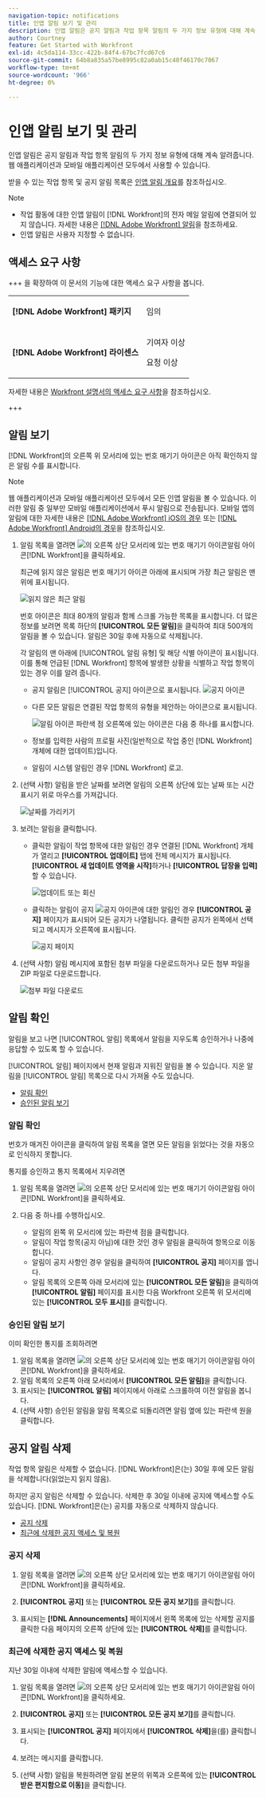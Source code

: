 ```yaml
---
navigation-topic: notifications
title: 인앱 알림 보기 및 관리
description: 인앱 알림은 공지 알림과 작업 항목 알림의 두 가지 정보 유형에 대해 계속 알려줍니다. 웹 애플리케이션과 모바일 애플리케이션 모두에서 사용할 수 있습니다.
author: Courtney
feature: Get Started with Workfront
exl-id: 4c5da114-33cc-422b-84f4-67bc7fcd67c6
source-git-commit: 64b8a835a57be8995c82a0ab15c40f46170c7067
workflow-type: tm+mt
source-wordcount: '966'
ht-degree: 0%

---
```


# 인앱 알림 보기 및 관리

인앱 알림은 공지 알림과 작업 항목 알림의 두 가지 정보 유형에 대해 계속 알려줍니다. 웹 애플리케이션과 모바일 애플리케이션 모두에서 사용할 수 있습니다.

받을 수 있는 작업 항목 및 공지 알림 목록은 [인앱 알림 개요](../../workfront-basics/using-notifications/in-app-notifications-overview.md)를 참조하십시오.

>[!NOTE]
>
>* 작업 활동에 대한 인앱 알림이 [!DNL Workfront]의 전자 메일 알림에 연결되어 있지 않습니다. 자세한 내용은 [[!DNL Adobe Workfront] 알림](../../workfront-basics/using-notifications/wf-notifications.md)을 참조하세요.
>* 인앱 알림은 사용자 지정할 수 없습니다.
>



## 액세스 요구 사항

+++ 을 확장하여 이 문서의 기능에 대한 액세스 요구 사항을 봅니다. 

<table style="table-layout:auto"> 
 <col> 
 </col> 
 <col> 
 </col> 
 <tbody> 
  <tr> 
   <td role="rowheader"><strong>[!DNL Adobe Workfront] 패키지</strong></td> 
   <td> <p>임의</p> </td> 
  </tr> 
  <tr> 
   <td role="rowheader"><strong>[!DNL Adobe Workfront] 라이센스</strong></td> 
   <td> 
   <p>기여자 이상</p>
   <p>요청 이상</p> </td> 
  </tr> 
 </tbody> 
</table>

자세한 내용은 [Workfront 설명서의 액세스 요구 사항](/help/quicksilver/administration-and-setup/add-users/access-levels-and-object-permissions/access-level-requirements-in-documentation.md)을 참조하십시오.

+++

## 알림 보기

[!DNL Workfront]의 오른쪽 위 모서리에 있는 번호 매기기 아이콘은 아직 확인하지 않은 알림 수를 표시합니다.

>[!NOTE]
>
>웹 애플리케이션과 모바일 애플리케이션 모두에서 모든 인앱 알림을 볼 수 있습니다. 이러한 알림 중 일부만 모바일 애플리케이션에서 푸시 알림으로 전송됩니다. 모바일 앱의 알림에 대한 자세한 내용은 [[!DNL Adobe Workfront] iOS의 경우](../../workfront-basics/mobile-apps/using-the-workfront-mobile-app/workfront-for-ios.md) 또는 [[!DNL Adobe Workfront] Android의 경우](../../workfront-basics/mobile-apps/using-the-workfront-mobile-app/workfront-for-android.md)을 참조하십시오.

1. 알림 목록을 열려면 ![의 오른쪽 상단 모서리에 있는 번호 매기기 아이콘 ](assets/notifications-icon-jewel.jpg)알림 아이콘[!DNL Workfront]을 클릭하세요.

   최근에 읽지 않은 알림은 번호 매기기 아이콘 아래에 표시되며 가장 최근 알림은 맨 위에 표시됩니다.

   ![읽지 않은 최근 알림](assets/qs-notifications-350x330.png)

   번호 아이콘은 최대 80개의 알림과 함께 스크롤 가능한 목록을 표시합니다. 더 많은 정보를 보려면 목록 하단의 **[!UICONTROL 모든 알림]**&#x200B;을 클릭하여 최대 500개의 알림을 볼 수 있습니다. 알림은 30일 후에 자동으로 삭제됩니다.

   각 알림의 맨 아래에 [!UICONTROL 알림 유형] 및 해당 식별 아이콘이 표시됩니다. 이를 통해 언급된 [!DNL Workfront] 항목에 발생한 상황을 식별하고 작업 항목이 있는 경우 이를 알려 줍니다.

   * 공지 알림은 [!UICONTROL 공지] 아이콘으로 표시됩니다. ![공지 아이콘](assets/announcement.png)

   * 다른 모든 알림은 연결된 작업 항목의 유형을 제안하는 아이콘으로 표시됩니다.

     ![알림 아이콘](assets/ntfcntype&icon-350x330.png)
파란색 점 오른쪽에 있는 아이콘은 다음 중 하나를 표시합니다.

   * 정보를 입력한 사람의 프로필 사진(일반적으로 작업 중인 [!DNL Workfront] 개체에 대한 업데이트)입니다.
   * 알림이 시스템 알림인 경우 [!DNL Workfront] 로고.


1. (선택 사항) 알림을 받은 날짜를 보려면 알림의 오른쪽 상단에 있는 날짜 또는 시간 표시기 위로 마우스를 가져갑니다.

   ![날짜를 가리키기](assets/hoveroverdate-350x437.png)

1. 보려는 알림을 클릭합니다.

   * 클릭한 알림이 작업 항목에 대한 알림인 경우 연결된 [!DNL Workfront] 개체가 열리고 **[!UICONTROL 업데이트]** 탭에 전체 메시지가 표시됩니다. **[!UICONTROL 새 업데이트 영역을 시작]**&#x200B;하거나 **[!UICONTROL 답장을 입력]**&#x200B;할 수 있습니다.

     ![업데이트 또는 회신](assets/object-opens-click-work-ntfctn-qs-350x183.png)

   * 클릭하는 알림이 공지 ![공지 아이콘](assets/announcement.png)에 대한 알림인 경우 **[!UICONTROL 공지]** 페이지가 표시되어 모든 공지가 나열됩니다. 클릭한 공지가 왼쪽에서 선택되고 메시지가 오른쪽에 표시됩니다.

     ![공지 페이지](assets/announcements-page-qs-350x210.png)

1. (선택 사항) 알림 메시지에 포함된 첨부 파일을 다운로드하거나 모든 첨부 파일을 ZIP 파일로 다운로드합니다.

   ![첨부 파일 다운로드](assets/download-attachments-350x106.png)

## 알림 확인

알림을 보고 나면 [!UICONTROL 알림] 목록에서 알림을 지우도록 승인하거나 나중에 응답할 수 있도록 할 수 있습니다.

[!UICONTROL 알림] 페이지에서 현재 알림과 지워진 알림을 볼 수 있습니다. 지운 알림을 [!UICONTROL 알림] 목록으로 다시 가져올 수도 있습니다.

* [알림 확인](#acknowledge-notifications)
* [승인된 알림 보기](#view-acknowledged-notifications)

### 알림 확인

번호가 매겨진 아이콘을 클릭하여 알림 목록을 열면 모든 알림을 읽었다는 것을 자동으로 인식하지 못합니다.

통지를 승인하고 통지 목록에서 지우려면

1. 알림 목록을 열려면 ![의 오른쪽 상단 모서리에 있는 번호 매기기 아이콘 ](assets/notifications-icon-jewel.jpg)알림 아이콘[!DNL Workfront]을 클릭하세요.
1. 다음 중 하나를 수행하십시오.

   * 알림의 왼쪽 위 모서리에 있는 파란색 점을 클릭합니다.
   * 알림이 작업 항목(공지 아님)에 대한 것인 경우 알림을 클릭하여 항목으로 이동합니다.
   * 알림이 공지 사항인 경우 알림을 클릭하여 **[!UICONTROL 공지]** 페이지를 엽니다.
   * 알림 목록의 오른쪽 아래 모서리에 있는 **[!UICONTROL 모든 알림]**&#x200B;을 클릭하여 **[!UICONTROL 알림]** 페이지를 표시한 다음 Workfront 오른쪽 위 모서리에 있는 **[!UICONTROL 모두 표시]**&#x200B;를 클릭합니다.

### 승인된 알림 보기

이미 확인한 통지를 조회하려면

1. 알림 목록을 열려면 ![의 오른쪽 상단 모서리에 있는 번호 매기기 아이콘 ](assets/notifications-icon-jewel.jpg)알림 아이콘[!DNL Workfront]을 클릭하세요.
1. 알림 목록의 오른쪽 아래 모서리에서 **[!UICONTROL 모든 알림]**&#x200B;을 클릭합니다.
1. 표시되는 **[!UICONTROL 알림]** 페이지에서 아래로 스크롤하여 이전 알림을 봅니다.
1. (선택 사항) 승인된 알림을 알림 목록으로 되돌리려면 알림 옆에 있는 파란색 원을 클릭합니다.

## 공지 알림 삭제

작업 항목 알림은 삭제할 수 없습니다. [!DNL Workfront]은(는) 30일 후에 모든 알림을 삭제합니다(읽었는지 읽지 않음).

하지만 공지 알림은 삭제할 수 있습니다. 삭제한 후 30일 이내에 공지에 액세스할 수도 있습니다. [!DNL Workfront]은(는) 공지를 자동으로 삭제하지 않습니다.

* [공지 삭제](#delete-an-announcement)
* [최근에 삭제한 공지 액세스 및 복원](#access-and-restore-an-announcement-you-deleted-recently)

### 공지 삭제

1. 알림 목록을 열려면 ![의 오른쪽 상단 모서리에 있는 번호 매기기 아이콘 ](assets/notifications-icon-jewel.jpg)알림 아이콘[!DNL Workfront]을 클릭하세요.
1. **[!UICONTROL 공지]** 또는 **[!UICONTROL 모든 공지 보기]**&#x200B;를 클릭합니다.

1. 표시되는 **[!DNL Announcements]** 페이지에서 왼쪽 목록에 있는 삭제할 공지를 클릭한 다음 페이지의 오른쪽 상단에 있는 **[!UICONTROL 삭제]**&#x200B;를 클릭합니다.

### 최근에 삭제한 공지 액세스 및 복원

지난 30일 이내에 삭제한 알림에 액세스할 수 있습니다.

1. 알림 목록을 열려면 ![의 오른쪽 상단 모서리에 있는 번호 매기기 아이콘 ](assets/notifications-icon-jewel.jpg)알림 아이콘[!DNL Workfront]을 클릭하세요.
1. **[!UICONTROL 공지]** 또는 **[!UICONTROL 모든 공지 보기]**&#x200B;를 클릭합니다.

1. 표시되는 **[!UICONTROL 공지]** 페이지에서 **[!UICONTROL 삭제]**&#x200B;을(를) 클릭합니다.

1. 보려는 메시지를 클릭합니다.
1. (선택 사항) 알림을 복원하려면 알림 본문의 위쪽과 오른쪽에 있는 **[!UICONTROL 받은 편지함으로 이동]**&#x200B;을 클릭합니다.
